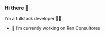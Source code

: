 ### Hi there 👋
I'm a fullstack developer 🧑‍💻
- 🔭 I’m currently working on Ren Consultores 

<!--
**estebanm-ren/estebanm-ren** is a ✨ _special_ ✨ repository because its `README.md` (this file) appears on your GitHub profile.

Here are some ideas to get you started:

- 🔭 I’m currently working on Ren Consultores
- 👯 I’m looking to collaborate on ...
- 🤔 I’m looking for help with ...
- 💬 Ask me about ...
- 📫 How to reach me: ...
- 😄 Pronouns: ...
- ⚡ Fun fact: ...
-->

